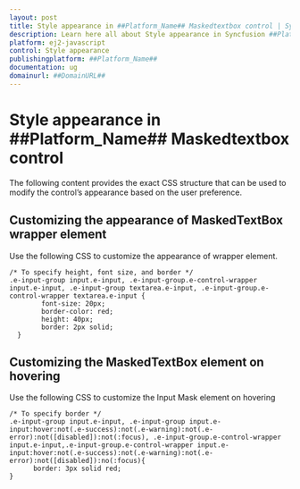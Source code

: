 ```yaml
---
layout: post
title: Style appearance in ##Platform_Name## Maskedtextbox control | Syncfusion
description: Learn here all about Style appearance in Syncfusion ##Platform_Name## Maskedtextbox control of Syncfusion Essential JS 2 and more.
platform: ej2-javascript
control: Style appearance 
publishingplatform: ##Platform_Name##
documentation: ug
domainurl: ##DomainURL##
---
```


# Style appearance in ##Platform_Name## Maskedtextbox control

The following content provides the exact CSS structure that can be used to modify the control’s appearance based on the user preference.

## Customizing the appearance of MaskedTextBox wrapper element

Use the following CSS to customize the appearance of wrapper element.

```
/* To specify height, font size, and border */
.e-input-group input.e-input, .e-input-group.e-control-wrapper input.e-input, .e-input-group textarea.e-input, .e-input-group.e-control-wrapper textarea.e-input {
        font-size: 20px;
        border-color: red;
        height: 40px;
        border: 2px solid;
  }
```

## Customizing the MaskedTextBox element on hovering

Use the following CSS to customize the Input Mask element on hovering

```
/* To specify border */
.e-input-group input.e-input, .e-input-group input.e-input:hover:not(.e-success):not(.e-warning):not(.e-error):not([disabled]):not(:focus), .e-input-group.e-control-wrapper input.e-input,.e-input-group.e-control-wrapper input.e-input:hover:not(.e-success):not(.e-warning):not(.e-error):not([disabled]):no(:focus){
      border: 3px solid red;
}
```